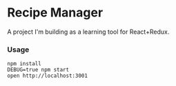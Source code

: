 Recipe Manager
=====================

A project I'm building as a learning tool for React+Redux.

### Usage

```
npm install
DEBUG=true npm start
open http://localhost:3001
```